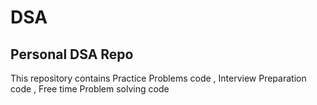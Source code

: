 # DSA
## Personal DSA Repo
This repository contains Practice Problems code , Interview Preparation code , Free time Problem solving code

